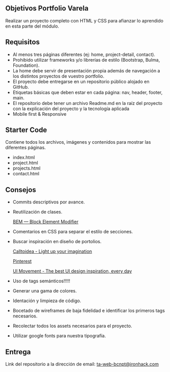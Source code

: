 ## Objetivos Portfolio Varela

Realizar un proyecto completo con HTML y CSS para afianzar lo aprendido en esta parte del módulo.

## Requisitos

- Al menos tres páginas diferentes (ej: home, project-detail, contact).
- Prohibido utilizar frameworks y/o librerías de estilo (Bootstrap, Bulma, Foundation).
- La home debe servir de presentación propia además de navegación a los distintos proyectos de vuestro portfolio.
- El proyecto debe entregarse en un repositorio público alojado en GitHub.
- Etiquetas básicas que deben estar en cada página: nav, header, footer, main.
- El repositorio debe tener un archivo Readme.md en la raíz del proyecto con la explicación del proyecto y la tecnología aplicada
- Mobile first & Responsive

## Starter Code

Contiene todos los archivos, imágenes y contenidos para mostrar las diferentes páginas.
- index.html
- project.html
- projects.html
- contact.html

## Consejos

- Commits descriptivos por avance.
- Reutilización de clases.

    [BEM — Block Element Modifier](http://getbem.com/introduction/)

- Comentarios en CSS para separar el estilo de secciones.
- Buscar inspiración en diseño de portolios.

    [Calltoidea - Light up your imagination](https://www.calltoidea.com/)

    [Pinterest](https://www.pinterest.com/)

    [UI Movement - The best UI design inspiration, every day](https://uimovement.com/)

- Uso de tags semánticos!!!!!
- Generar una gama de colores.
- Identación y limpieza de código.
- Bocetado de wireframes de baja fidelidad e identificar los primeros tags necesarios.
- Recolectar todos los assets necesarios para el proyecto.
- Utilizar google fonts para nuestra tipografía.

## Entrega

Link del repositorio a la dirección de email: ta-web-bcnpt@ironhack.com